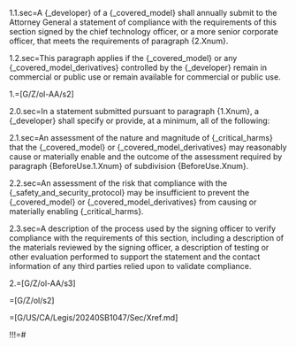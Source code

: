 1.1.sec=A {_developer} of a {_covered_model} shall annually submit to the Attorney General a statement of compliance with the requirements of this section signed by the chief technology officer, or a more senior corporate officer, that meets the requirements of paragraph {2.Xnum}.

1.2.sec=This paragraph applies if the {_covered_model} or any {_covered_model_derivatives} controlled by the {_developer} remain in commercial or public use or remain available for commercial or public use.

1.=[G/Z/ol-AA/s2]

2.0.sec=In a statement submitted pursuant to paragraph {1.Xnum}, a {_developer} shall specify or provide, at a minimum, all of the following:

2.1.sec=An assessment of the nature and magnitude of {_critical_harms} that the {_covered_model} or {_covered_model_derivatives} may reasonably cause or materially enable and the outcome of the assessment required by paragraph {BeforeUse.1.Xnum} of subdivision {BeforeUse.Xnum}.

2.2.sec=An assessment of the risk that compliance with the {_safety_and_security_protocol} may be insufficient to prevent the {_covered_model} or {_covered_model_derivatives} from causing or materially enabling {_critical_harms}.

2.3.sec=A description of the process used by the signing officer to verify compliance with the requirements of this section, including a description of the materials reviewed by the signing officer, a description of testing or other evaluation performed to support the statement and the contact information of any third parties relied upon to validate compliance.

2.=[G/Z/ol-AA/s3]

=[G/Z/ol/s2]

=[G/US/CA/Legis/20240SB1047/Sec/Xref.md]

!!!=#
